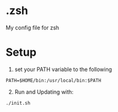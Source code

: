 # .zsh
My config file for zsh

# Setup
1. set your PATH variable to the following
```
PATH=$HOME/bin:/usr/local/bin:$PATH
```
2. Run and Updating with:
```
./init.sh
```